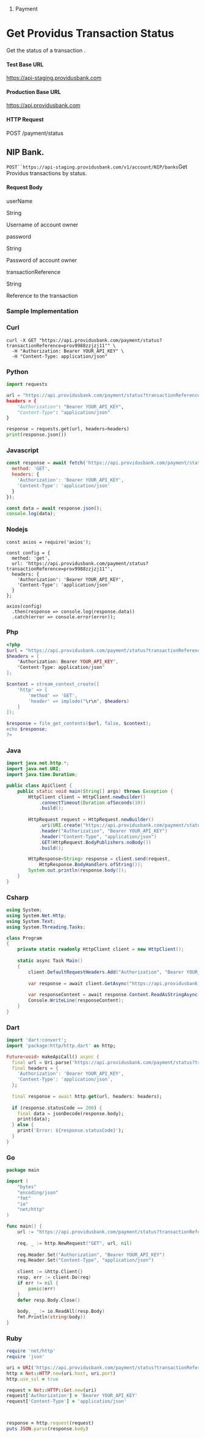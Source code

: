 1. Payment

# Get Providus Transaction Status

Get the status of a transaction .

#### Test Base URL

https://api-staging.providusbank.com

#### Production Base URL

https://api.providusbank.com

#### HTTP Request

POST  /payment/status

## NIP Bank.

`POST``https://api-staging.providusbank.com/v1/account/NIP/banks`Get Providus transactions by status.

#### Request Body

userName

String

Username of account owner

password

String

Password of account owner

transactionReference

String

Reference to the transaction

### Sample Implementation

### Curl

```curl
curl -X GET "https://api.providusbank.com/payment/status?transactionReference=prov9988zzjzj11"" \
  -H "Authorization: Bearer YOUR_API_KEY" \
  -H "Content-Type: application/json"
```

### Python

```python
import requests

url = "https://api.providusbank.com/payment/status?transactionReference=prov9988zzjzj11""
headers = {
    "Authorization": "Bearer YOUR_API_KEY",
    "Content-Type": "application/json"
}

response = requests.get(url, headers=headers)
print(response.json())
```

### Javascript

```javascript
const response = await fetch('https://api.providusbank.com/payment/status?transactionReference=prov9988zzjzj11"', {
  method: 'GET',
  headers: {
    'Authorization': 'Bearer YOUR_API_KEY',
    'Content-Type': 'application/json'
  }
});

const data = await response.json();
console.log(data);
```

### Nodejs

```nodejs
const axios = require('axios');

const config = {
  method: 'get',
  url: 'https://api.providusbank.com/payment/status?transactionReference=prov9988zzjzj11"',
  headers: {
    'Authorization': 'Bearer YOUR_API_KEY',
    'Content-Type': 'application/json'
  }
};

axios(config)
  .then(response => console.log(response.data))
  .catch(error => console.error(error));
```

### Php

```php
<?php
$url = "https://api.providusbank.com/payment/status?transactionReference=prov9988zzjzj11"";
$headers = [
    "Authorization: Bearer YOUR_API_KEY",
    "Content-Type: application/json"
];

$context = stream_context_create([
    'http' => [
        'method' => 'GET',
        'header' => implode("\r\n", $headers)
    ]
]);

$response = file_get_contents($url, false, $context);
echo $response;
?>
```

### Java

```java
import java.net.http.*;
import java.net.URI;
import java.time.Duration;

public class ApiClient {
    public static void main(String[] args) throws Exception {
        HttpClient client = HttpClient.newBuilder()
            .connectTimeout(Duration.ofSeconds(10))
            .build();
            
        HttpRequest request = HttpRequest.newBuilder()
            .uri(URI.create("https://api.providusbank.com/payment/status?transactionReference=prov9988zzjzj11""))
            .header("Authorization", "Bearer YOUR_API_KEY")
            .header("Content-Type", "application/json")
            .GET(HttpRequest.BodyPublishers.noBody())
            .build();

        HttpResponse<String> response = client.send(request, 
            HttpResponse.BodyHandlers.ofString());
        System.out.println(response.body());
    }
}
```

### Csharp

```csharp
using System;
using System.Net.Http;
using System.Text;
using System.Threading.Tasks;

class Program
{
    private static readonly HttpClient client = new HttpClient();
    
    static async Task Main()
    {
        client.DefaultRequestHeaders.Add("Authorization", "Bearer YOUR_API_KEY");
        
        var response = await client.GetAsync("https://api.providusbank.com/payment/status?transactionReference=prov9988zzjzj11"");
        
        var responseContent = await response.Content.ReadAsStringAsync();
        Console.WriteLine(responseContent);
    }
}
```

### Dart

```dart
import 'dart:convert';
import 'package:http/http.dart' as http;

Future<void> makeApiCall() async {
  final url = Uri.parse('https://api.providusbank.com/payment/status?transactionReference=prov9988zzjzj11"');
  final headers = {
    'Authorization': 'Bearer YOUR_API_KEY',
    'Content-Type': 'application/json',
  };
  
  final response = await http.get(url, headers: headers);
  
  if (response.statusCode == 200) {
    final data = jsonDecode(response.body);
    print(data);
  } else {
    print('Error: ${response.statusCode}');
  }
}
```

### Go

```go
package main

import (
    "bytes"
    "encoding/json"
    "fmt"
    "io"
    "net/http"
)

func main() {
    url := "https://api.providusbank.com/payment/status?transactionReference=prov9988zzjzj11""
    
    req, _ := http.NewRequest("GET", url, nil)
    
    req.Header.Set("Authorization", "Bearer YOUR_API_KEY")
    req.Header.Set("Content-Type", "application/json")
    
    client := &http.Client{}
    resp, err := client.Do(req)
    if err != nil {
        panic(err)
    }
    defer resp.Body.Close()
    
    body, _ := io.ReadAll(resp.Body)
    fmt.Println(string(body))
}
```

### Ruby

```ruby
require 'net/http'
require 'json'

uri = URI('https://api.providusbank.com/payment/status?transactionReference=prov9988zzjzj11"')
http = Net::HTTP.new(uri.host, uri.port)
http.use_ssl = true

request = Net::HTTP::Get.new(uri)
request['Authorization'] = 'Bearer YOUR_API_KEY'
request['Content-Type'] = 'application/json'



response = http.request(request)
puts JSON.parse(response.body)
```

